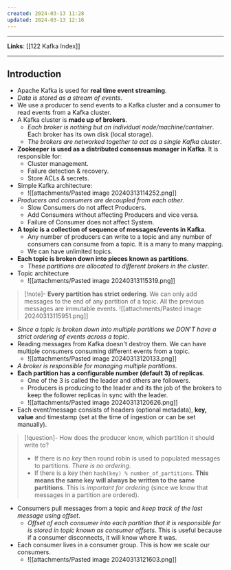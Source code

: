 ```yaml
---
created: 2024-03-13 11:28
updated: 2024-03-13 12:16
---
```

---
**Links**: [[122 Kafka Index]]

---
## Introduction
- Apache Kafka is used for **real time event streaming**.
- *Data is stored as a stream of events*.
- We use a producer to send events to a Kafka cluster and a consumer to read events from a Kafka cluster.
- A Kafka cluster is **made up of brokers**.
	- *Each broker is nothing but an individual node/machine/container*.  Each broker has its own disk (local storage).
	- *The brokers are networked together to act as a single Kafka cluster*.
- **Zookeeper is used as a distributed consensus manager in Kafka**. It is responsible for:
	- Cluster management.
	- Failure detection & recovery.
	- Store ACLs & secrets.
- Simple Kafka architecture:
	- ![[attachments/Pasted image 20240313114252.png]]
- *Producers and consumers are decoupled from each other*.
	- Slow Consumers do not affect Producers.
	- Add Consumers without affecting Producers and vice versa.
	- Failure of Consumer does not affect System.
- **A topic is a collection of sequence of messages/events in Kafka**.
	- Any number of producers can write to a topic and any number of consumers can consume from a topic. It is a many to many mapping.
	- We can have unlimited topics.
- **Each topic is broken down into pieces known as partitions**.
	- *These partitions are allocated to different brokers in the cluster*.
- Topic architecture
	- ![[attachments/Pasted image 20240313115319.png]]

> [!note]- **Every partition has strict ordering**. We can only add messages to the end of any partition of a topic.
> All the previous messages are immutable events.
> ![[attachments/Pasted image 20240313115951.png]]

- *Since a topic is broken down into multiple partitions we DON'T have a strict ordering of events across a topic*.
- Reading messages from Kafka doesn't destroy them. We can have multiple consumers consuming different events from a topic.
	- ![[attachments/Pasted image 20240313120133.png]]
- *A broker is responsible for managing multiple partitions*.
- **Each partition has a configurable number (default 3) of replicas**.
	- One of the 3 is called the leader and others are followers.
	- Producers is producing to the leader and its the job of the brokers to keep the follower replicas in sync with the leader.
	- ![[attachments/Pasted image 20240313120626.png]]
- Each event/message consists of headers (optional metadata), **key, value** and timestamp (set at the time of ingestion or can be set manually).

> [!question]- How does the producer know, which partition it should write to?
> - If there is *no key* then round robin is used to populated messages to partitions. *There is no ordering*.
> - If there is a key then `hash(key) % number_of_partitions`. **This means the same key will always be written to the same partitions**. This is *important for ordering* (since we know that messages in a partition are ordered).

- Consumers pull messages from a topic and *keep track of the last message using offset*.
	- *Offset of each consumer into each partition that it is responsible for is stored in topic known as consumer offsets*. This is useful because if a consumer disconnects, it will know where it was.
- Each consumer lives in a consumer group. This is how we scale our consumers.
	- ![[attachments/Pasted image 20240313121603.png]]

